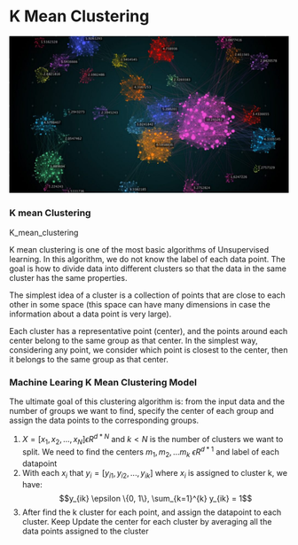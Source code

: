 # K Mean Clustering

![image](https://github.com/ThanhLa-IJ/ML-picture/blob/main/k%20mena%20clustering.jpg)

### K mean Clustering

K_mean_clustering 

K mean clustering is one of the most basic algorithms of Unsupervised learning. In this algorithm, we do not know the label of each data point. The goal is how to divide data into different clusters so that the data in the same cluster has the same properties.

The simplest idea of a cluster is a collection of points that are close to each other in some space (this space can have many dimensions in case the information about a data point is very large).

Each cluster has a representative point (center), and the points around each center belong to the same group as that center. In the simplest way, considering any point, we consider which point is closest to the center, then it belongs to the same group as that center.

### Machine Learing K Mean Clustering Model
The ultimate goal of this clustering algorithm is: from the input data and the number of groups we want to find, specify the center of each group and assign the data points to the corresponding groups.

1. $X = [x_1, x_2,..., x_N] \epsilon R^{d*N}$ and $k < N$ is the number of clusters we want to split. We need to find the centers $m_1, m_2,...m_k$  $\epsilon R^{d*1}$ and label of each datapoint
2. With each $x_i$ that $y_i = [y_{i1}, y_{i2},..., y_{ik}]$ 
   where $x_i$ is assigned to cluster k, we have: $$y_{ik} \epsilon \{0, 1\}, \sum_{k=1}^{k} y_{ik} = 1$$
3. After find the k cluster for each point, and assign the datapoint to each cluster. Keep Update the center for each cluster by averaging all the data points assigned to the cluster